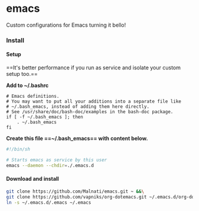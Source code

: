 # emacs
Custom configurations for Emacs turning it bello!

### Install

#### Setup

==It's better performance if you run as service and isolate your custom setup too.==

**Add to ~/.bashrc**

```bach
# Emacs definitions.
# You may want to put all your additions into a separate file like
# ~/.bash_emacs, instead of adding them here directly.
# See /usr/share/doc/bash-doc/examples in the bash-doc package.
if [ -f ~/.bash_emacs ]; then
	. ~/.bash_emacs
fi
```

**Create this file ==~/.bash_emacs== with content below.**

```bash
#!/bin/sh

# Starts emacs as service by this user
emacs --daemon --chdir=./.emacs.d
```

#### Download and install

```bash
git clone https://github.com/Malnati/emacs.git ~ &&\
git clone https://github.com/vapniks/org-dotemacs.git ~/.emacs.d/org-dotemacs &&\
ln -s ~/.emacs.d/.emacs ~/.emacs
```
